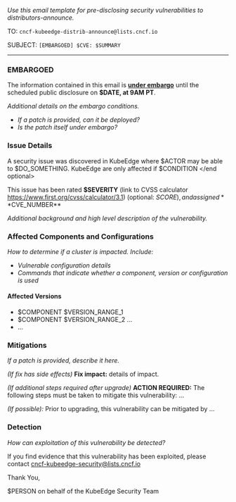_Use this email template for pre-disclosing security vulnerabilities to distributors-announce._

TO: `cncf-kubeedge-distrib-announce@lists.cncf.io`

SUBJECT: `[EMBARGOED] $CVE: $SUMMARY`

---

### EMBARGOED

The information contained in this email is **[under embargo](../private-distributors-list.md#embargo-Policy)** until the scheduled public disclosure on **$DATE, at 9AM PT**.

_Additional details on the embargo conditions._
- _If a patch is provided, can it be deployed?_
- _Is the patch itself under embargo?_

### Issue Details

A security issue was discovered in KubeEdge where $ACTOR may be able to $DO_SOMETHING. <optional> KubeEdge are only affected if $CONDITION </end optional>

This issue has been rated **$SEVERITY** (link to CVSS calculator https://www.first.org/cvss/calculator/3.1) (optional: $SCORE), and assigned **$CVE_NUMBER**

_Additional background and high level description of the vulnerability._

### Affected Components and Configurations

_How to determine if a cluster is impacted. Include:_
- _Vulnerable configuration details_
- _Commands that indicate whether a component, version or configuration is used_

#### Affected Versions

- $COMPONENT $VERSION_RANGE_1
- $COMPONENT $VERSION_RANGE_2 ...
- ...

### Mitigations

_If a patch is provided, describe it here._

_(If fix has side effects)_ **Fix impact:** details of impact.

_(If additional steps required after upgrade)_
**ACTION REQUIRED:** The following steps must be taken to mitigate this
vulnerability: ...

_(If possible):_ Prior to upgrading, this vulnerability can be mitigated by ...

### Detection

_How can exploitation of this vulnerability be detected?_

If you find evidence that this vulnerability has been exploited, please contact  [cncf-kubeedge-security@lists.cncf.io](mailto:cncf-kubeedge-security@lists.cncf.io)

Thank You,

$PERSON on behalf of the KubeEdge Security Team

